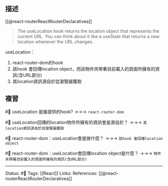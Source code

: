 ## 描述
[[@react-routerReactRouterDeclarativea]]
> The useLocation hook returns the location object that represents the current URL. You can think about it like a useState that returns a new location whenever the URL changes.

useLocation：
1. react-router-dom的hook
2. 該hook 會回傳location object，而該物件夾帶著目前載入的頁面所擁有的資訊(含URL部分)
3. 其location資訊源自於從瀏覽器獲取


## 複習

#🧠 useLocation 是誰提供的hook? ->->-> `react-router-dom`
<!--SR:!2023-09-17,189,250-->

#🧠 useLocation回傳的location物件所擁有的資訊會是源自於？ ->->-> `其location資訊源自於從瀏覽器獲取`
<!--SR:!2023-03-29,78,250-->

#🧠 react-router-dom：useLocation會是做什麼？ ->->-> `該hook 會回傳location object`
<!--SR:!2023-08-25,175,250-->

#🧠 react-router-dom：useLocation會回傳location object是什麼？ ->->-> `物件夾帶著目前載入的頁面所擁有的資訊(含URL部分)`
<!--SR:!2023-04-12,38,230-->



---
Status:  #🌱 
Tags:
[[React]]
Links:
References:
[[@react-routerReactRouterDeclarativea]]